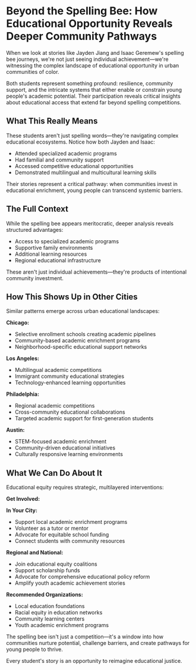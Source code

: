 # Beyond the Spelling Bee: How Educational Opportunity Reveals Deeper Community Pathways

When we look at stories like Jayden Jiang and Isaac Geremew's spelling bee journeys, we're not just seeing individual achievement—we're witnessing the complex landscape of educational opportunity in urban communities of color.

Both students represent something profound: resilience, community support, and the intricate systems that either enable or constrain young people's academic potential. Their participation reveals critical insights about educational access that extend far beyond spelling competitions.

## What This Really Means

These students aren't just spelling words—they're navigating complex educational ecosystems. Notice how both Jayden and Isaac:
- Attended specialized academic programs
- Had familial and community support
- Accessed competitive educational opportunities
- Demonstrated multilingual and multicultural learning skills

Their stories represent a critical pathway: when communities invest in educational enrichment, young people can transcend systemic barriers.

## The Full Context

While the spelling bee appears meritocratic, deeper analysis reveals structured advantages:
- Access to specialized academic programs
- Supportive family environments
- Additional learning resources
- Regional educational infrastructure

These aren't just individual achievements—they're products of intentional community investment.

## How This Shows Up in Other Cities

Similar patterns emerge across urban educational landscapes:

**Chicago:** 
- Selective enrollment schools creating academic pipelines
- Community-based academic enrichment programs
- Neighborhood-specific educational support networks

**Los Angeles:**
- Multilingual academic competitions
- Immigrant community educational strategies
- Technology-enhanced learning opportunities

**Philadelphia:**
- Regional academic competitions
- Cross-community educational collaborations
- Targeted academic support for first-generation students

**Austin:**
- STEM-focused academic enrichment
- Community-driven educational initiatives
- Culturally responsive learning environments

## What We Can Do About It

Educational equity requires strategic, multilayered interventions:

**Get Involved:**

**In Your City:**
- Support local academic enrichment programs
- Volunteer as a tutor or mentor
- Advocate for equitable school funding
- Connect students with community resources

**Regional and National:**
- Join educational equity coalitions
- Support scholarship funds
- Advocate for comprehensive educational policy reform
- Amplify youth academic achievement stories

**Recommended Organizations:**
- Local education foundations
- Racial equity in education networks
- Community learning centers
- Youth academic enrichment programs

The spelling bee isn't just a competition—it's a window into how communities nurture potential, challenge barriers, and create pathways for young people to thrive.

Every student's story is an opportunity to reimagine educational justice.